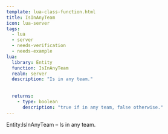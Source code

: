```yaml
---
template: lua-class-function.html
title: IsInAnyTeam
icon: lua-server
tags:
  - lua
  - server
  - needs-verification
  - needs-example
lua:
  library: Entity
  function: IsInAnyTeam
  realm: server
  description: "Is in any team."
  
  
  returns:
    - type: boolean
      description: "true if in any team, false otherwise."
---
```


<div class="lua__search__keywords">
Entity:IsInAnyTeam &#x2013; Is in any team.
</div>

